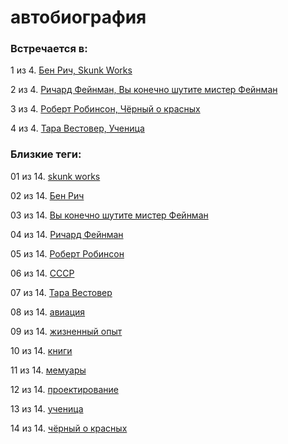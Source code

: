 # автобиография

### Встречается в:

1 из 4. [Бен Рич, Skunk Works](../Книги/Мемуары/Бен%20Рич%20-%20Skunk%20Works.md)

2 из 4. [Ричард Фейнман, Вы конечно шутите мистер Фейнман](../Книги/Мемуары/Ричард%20Фейнман%20-%20Вы%20конечно%20шутите%20мистер%20Фейнман.md)

3 из 4. [Роберт Робинсон, Чёрный о красных](../Книги/Мемуары/Роберт%20Робинсон%20-%20Чёрный%20о%20красных.md)

4 из 4. [Тара Вестовер, Ученица](../Книги/Мемуары/Тара%20Вестовер%20-%20Ученица.md)


### Близкие теги:

01 из 14. [skunk works](../__tags/skunk_works.md)

02 из 14. [Бен Рич](../__tags/ben_rich.md)

03 из 14. [Вы конечно шутите мистер Фейнман](../__tags/vy_konechno_shutite_mister_feynman.md)

04 из 14. [Ричард Фейнман](../__tags/richard_feynman.md)

05 из 14. [Роберт Робинсон](../__tags/robert_robinson.md)

06 из 14. [СССР](../__tags/sssr.md)

07 из 14. [Тара Вестовер](../__tags/tara_vestover.md)

08 из 14. [авиация](../__tags/aviatsiya.md)

09 из 14. [жизненный опыт](../__tags/zhiznennyy_opyt.md)

10 из 14. [книги](../__tags/knigi.md)

11 из 14. [мемуары](../__tags/memuary.md)

12 из 14. [проектирование](../__tags/proektirovanie.md)

13 из 14. [ученица](../__tags/uchenitsa.md)

14 из 14. [чёрный о красных](../__tags/chernyy_o_krasnyh.md)

